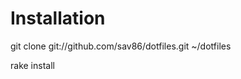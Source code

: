 Installation
============

  git clone git://github.com/sav86/dotfiles.git ~/dotfiles

  rake install

